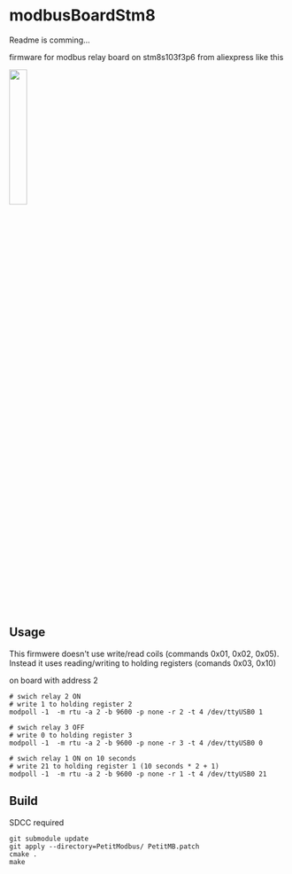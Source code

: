
# modbusBoardStm8

Readme is comming...

firmware for modbus relay board on stm8s103f3p6 from aliexpress like this

<img src="https://user-images.githubusercontent.com/54972378/241314984-3c989ff9-a669-4bab-ac4f-f279179654cc.jpg" width="25%">

## Usage
This firmwere doesn't use write/read coils (commands 0x01, 0x02, 0x05). Instead it uses reading/writing to holding registers (comands 0x03, 0x10)

on board with address 2
```
# swich relay 2 ON
# write 1 to holding register 2
modpoll -1  -m rtu -a 2 -b 9600 -p none -r 2 -t 4 /dev/ttyUSB0 1

# swich relay 3 OFF
# write 0 to holding register 3
modpoll -1  -m rtu -a 2 -b 9600 -p none -r 3 -t 4 /dev/ttyUSB0 0

# swich relay 1 ON on 10 seconds
# write 21 to holding register 1 (10 seconds * 2 + 1)
modpoll -1  -m rtu -a 2 -b 9600 -p none -r 1 -t 4 /dev/ttyUSB0 21

```

## Build

SDCC required
```
git submodule update
git apply --directory=PetitModbus/ PetitMB.patch
cmake .
make
```
